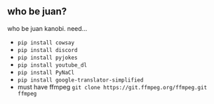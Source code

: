 
 who be juan?
---
who be juan kanobi.
need...
- ```pip install cowsay ```
- ```pip install discord ```
- ```pip install pyjokes```
- ```pip install youtube_dl  ```
- ```pip install PyNaCl```
- ```pip install google-translator-simplified```
- must have ffmpeg ```git clone https://git.ffmpeg.org/ffmpeg.git ffmpeg```
